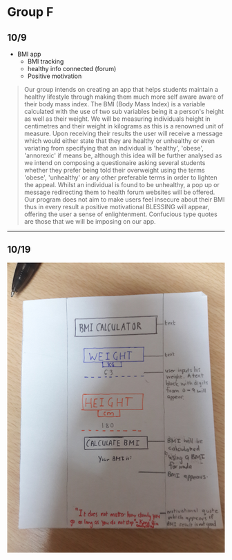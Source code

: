 # Group F
## 10/9 
- BMI app
  - BMI tracking
  - healthy info connected (forum)
  - Positive motivation
> Our group intends on creating an app that helps students maintain a healthy lifestyle  through making them much more self aware aware of their body mass index. The BMI (Body Mass Index) is a variable calculated with the use of two sub variables being it a person's height as well as their weight. We will be measuring individuals height in centimetres and their weight in kilograms as this is a renowned unit of measure. Upon receiving their results the user will receive a message which would either state that they are healthy or unhealthy or even variating  from specifying that an individual is 'healthy', 'obese', 'annorexic' if means be, although this idea will be further analysed as we intend on composing a questionaire asking several students whether they prefer being told their overweight using the terms 'obese', 'unhealthy' or any other preferable terms in order to lighten the appeal. Whilst an individual is found to be unhealthy, a pop up or message redirecting them to health forum websites will be offered.
> Our program does not aim to make users feel insecure about their BMI thus in every result a positive motivational BLESSING will appear, offering the user a sense of enlightenment. Confucious type quotes are those that we will be imposing on our app.

---
## 10/19
![prototype](prototype.jpg)